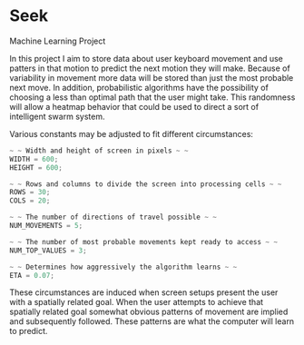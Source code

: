 # Seek
Machine Learning Project

In this project I aim to store data about user keyboard movement and use patters in that motion to predict the next motion they will make. Because of variability in movement more data will be stored than just the most probable next move. In addition, probabilistic algorithms have the possibility of choosing a less than optimal path that the user might take. This randomness will allow a heatmap behavior that could be used to direct a sort of intelligent swarm system.

Various constants may be adjusted to fit different circumstances:

```java
~ ~ Width and height of screen in pixels ~ ~
WIDTH = 600;
HEIGHT = 600;

~ ~ Rows and columns to divide the screen into processing cells ~ ~
ROWS = 30;
COLS = 20;

~ ~ The number of directions of travel possible ~ ~
NUM_MOVEMENTS = 5;

~ ~ The number of most probable movements kept ready to access ~ ~
NUM_TOP_VALUES = 3;

~ ~ Determines how aggressively the algorithm learns ~ ~
ETA = 0.07;
```

These circumstances are induced when screen setups present the user with a spatially related goal. When the user attempts to achieve that spatially related goal somewhat obvious patterns of movement are implied and subsequently followed. These patterns are what the computer will learn to predict.